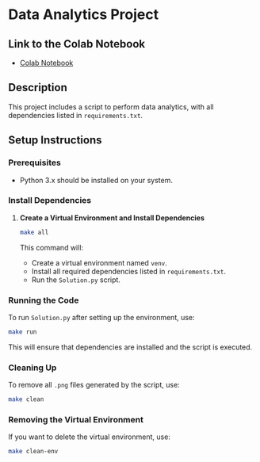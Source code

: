 

# Data Analytics Project
## Link to the Colab Notebook

- [Colab Notebook](https://colab.research.google.com/drive/1dOBYhnXqwnwuQ9mLqwBDCZW8Lhfopuai?usp=sharing)

## Description

This project includes a script to perform data analytics, with all dependencies listed in `requirements.txt`.

## Setup Instructions

### Prerequisites

- Python 3.x should be installed on your system.

### Install Dependencies

1. **Create a Virtual Environment and Install Dependencies**

   ```bash
   make all
   ```

   This command will:
   - Create a virtual environment named `venv`.
   - Install all required dependencies listed in `requirements.txt`.
   - Run the `Solution.py` script.

### Running the Code

To run `Solution.py` after setting up the environment, use:

```bash
make run
```

This will ensure that dependencies are installed and the script is executed.

### Cleaning Up

To remove all `.png` files generated by the script, use:

```bash
make clean
```

### Removing the Virtual Environment

If you want to delete the virtual environment, use:

```bash
make clean-env
```
